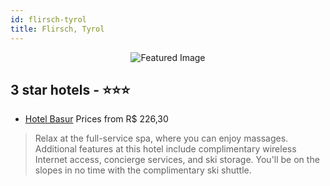 ```yaml
---
id: flirsch-tyrol
title: Flirsch, Tyrol
---
```


<center><img src="https://i.travelapi.com/hotels/10000000/9350000/9340100/9340097/fcbdfa3e_z.jpg" alt="Featured Image" /></center>


##  3 star hotels - ⭐️⭐️⭐️

-    [Hotel Basur](https://us.hurb.com/hotels/flirsch/hotel-basur-JNP-JP073081?cmp=18055) Prices from R$ 226,30
   > Relax at the full-service spa, where you can enjoy massages. Additional features at this hotel include complimentary wireless Internet access, concierge services, and ski storage. You'll be on the slopes in no time with the complimentary ski shuttle.
